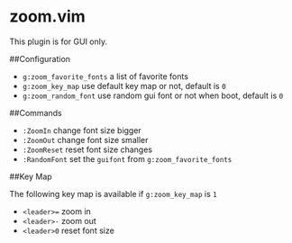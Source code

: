 # zoom.vim

This plugin is for GUI only.


##Configuration

* `g:zoom_favorite_fonts`  a list of favorite fonts
* `g:zoom_key_map`  use default key map or not, default is `0`
* `g:zoom_random_font`  use random gui font or not when boot, default is `0`


##Commands

* `:ZoomIn`  change font size bigger
* `:ZoomOut`  change font size smaller
* `:ZoomReset`  reset font size changes
* `:RandomFont`  set the `guifont` from `g:zoom_favorite_fonts`


##Key Map

The following key map is available if `g:zoom_key_map` is `1`

* `<leader>=`  zoom in
* `<leader>-`  zoom out
* `<leader>0`  reset font size
